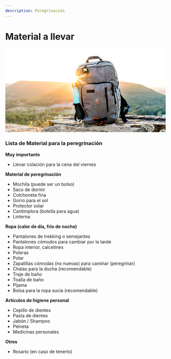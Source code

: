```yaml
---
description: Peregrinación
---
```


# Material a llevar

![](../../.gitbook/assets/josiah-weiss-435592-unsplash.jpg)

### Lista de Material para la peregrinación

**Muy importante**

* Llevar colación para la cena del viernes

**Material de peregrinación**

* Mochila \(puede ser un bolso\)
* Saco de dormir
* Colchoneta fina
* Gorro para el sol
* Protector solar
* Cantimplora \(botella para agua\)
* Linterna

**Ropa \(calor de día, frío de noche\)**

* Pantalones de trekking o semejantes
* Pantalones cómodos para cambiar por la tarde
* Ropa interior, calcetines
* Poleras
* Polar
* Zapatillas cómodas \(no nuevas\) para caminar \(peregrinar\)
* Chalas para la ducha \(recomendable\)
* Traje de baño
* Toalla de baño
* Pijama
* Bolsa para la ropa sucia \(recomendable\)

**Artículos de higiene personal**

* Cepillo de dientes
* Pasta de dientes
* Jabón / Shampoo
* Peineta
* Medicinas personales

**Otros**

* Rosario \(en caso de tenerlo\)

